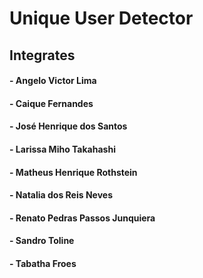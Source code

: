 # Unique User Detector
## Integrates
#### - Angelo Victor Lima
#### - Caique Fernandes
#### - José Henrique dos Santos
#### - Larissa Miho Takahashi
#### - Matheus Henrique Rothstein
#### - Natalia dos Reis Neves
#### - Renato Pedras Passos Junquiera 
#### - Sandro Toline 
#### - Tabatha Froes
